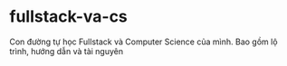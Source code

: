 # fullstack-va-cs
Con đường tự học Fullstack và Computer Science của mình. Bao gồm lộ trình, hướng dẫn và tài nguyên
